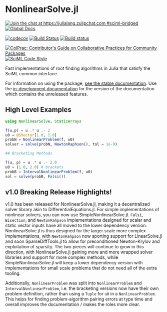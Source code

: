 # NonlinearSolve.jl

[![Join the chat at https://julialang.zulipchat.com #sciml-bridged](https://img.shields.io/static/v1?label=Zulip&message=chat&color=9558b2&labelColor=389826)](https://julialang.zulipchat.com/#narrow/stream/279055-sciml-bridged)
[![Global Docs](https://img.shields.io/badge/docs-SciML-blue.svg)](https://docs.sciml.ai/NonlinearSolve/stable/)

[![codecov](https://codecov.io/gh/SciML/NonlinearSolve.jl/branch/master/graph/badge.svg)](https://codecov.io/gh/SciML/NonlinearSolve.jl)
[![Build Status](https://github.com/SciML/NonlinearSolve.jl/workflows/CI/badge.svg)](https://github.com/SciML/NonlinearSolve.jl/actions?query=workflow%3ACI)
[![Build status](https://badge.buildkite.com/413dc8df7d555cc14c262aba066503a9e7a42023f9cfb75a55.svg)](https://buildkite.com/julialang/nonlinearsolve-dot-jl)

[![ColPrac: Contributor's Guide on Collaborative Practices for Community Packages](https://img.shields.io/badge/ColPrac-Contributor's%20Guide-blueviolet)](https://github.com/SciML/ColPrac)
[![SciML Code Style](https://img.shields.io/static/v1?label=code%20style&message=SciML&color=9558b2&labelColor=389826)](https://github.com/SciML/SciMLStyle)




Fast implementations of root finding algorithms in Julia that satisfy the SciML common interface.

For information on using the package,
[see the stable documentation](https://docs.sciml.ai/NonlinearSolve/stable/). Use the
[in-development documentation](https://docs.sciml.ai/NonlinearSolve/dev/) for the version of
the documentation which contains the unreleased features.

## High Level Examples

```julia
using NonlinearSolve, StaticArrays

f(u,p) = u .* u .- 2
u0 = @SVector[1.0, 1.0]
probN = NonlinearProblem(f, u0)
solver = solve(probN, NewtonRaphson(), tol = 1e-9)

## Bracketing Methods

f(u, p) = u .* u .- 2.0
u0 = (1.0, 2.0) # brackets
probB = IntervalNonlinearProblem(f, u0)
sol = solve(probB, Falsi())
```

## v1.0 Breaking Release Highlights!

v1.0 has been released for NonlinearSolve.jl, making it a decentralized solver library
akin to DifferentialEquations.jl. For simple implementations of nonlinear solvers,
you can now use SimpleNonlinearSolve.jl. `Falsi`, `Bisection`, and `NewtonRahpson`
implementations designed for scalar and static vector inputs have all moved to the
lower dependency version. NonlinearSolve.jl is thus designed for the larger scale
more complex implementations, with `NewtonRahpson` now sporting support for
LinearSolve.jl and soon SparseDiffTools.jl to allow for preconditioned Newton-Krylov and
exploitation of sparsity. The two pieces will continue to grow in this direction,
with NonlinearSolve.jl gaining more and more wrapped solver libraries and support
for more complex methods, while SimpleNonlinearSolve.jl will keep a lower dependency
version with implementations for small scale problems that do not need all of the
extra tooling.

Additionally, `NonlinearProblem` was split into `NonlinearProblem` and `IntervalNonlinearProblem`,
i.e. the bracketing versions now have their own problem definition, rather than using
a `Tuple` for `u0` in a `NonlinearProblem`. This helps for finding problem-algorithm
pairing errors at type time and overall improves the documentation / makes the roles
more clear.
